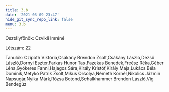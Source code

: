 ```yaml
---
title: 3.b
date: '2021-03-09 23:47'
hide_git_sync_repo_link: false
menu: 3.b
---
```


Osztályfőnök: Czvikli Imréné

Létszám: 22

Tanulók: Czipóth Viktória,Csákány Brendon Zsolt,Csákány László,Dezső László,Dornyi Eszter,Farkas Hunor Tas,Fazekas Benedek,Freész Réka,Géber Léna,Gyökeres Fanni,Hajagos Sára,Király Kristóf,Király Maja,Lukács Béla Dominik,Metykó Patrik Zsolt,Mikus Orsolya,Németh Kornél,Nikolics Jázmin Napsugár,Nyika Márk,Rózsa Botond,Schalkhammer Brendon László,Vig Bendegúz